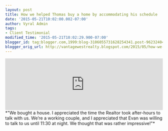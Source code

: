 ```yaml
---
layout: post
title: How we helped Thomas buy a home by accommodating his schedule
date: '2015-05-21T10:02:00.002-07:00'
author: Vyral Admin
tags:
- Client Testimonial
modified_time: '2015-05-21T10:02:29.900-07:00'
blogger_id: tag:blogger.com,1999:blog-3106055731628254341.post-962324044442781024
blogger_orig_url: http://vantagewestrealty.blogspot.com/2015/05/how-we-helped-thomas-buy-home-by.html
---
```


<iframe width="100%" height="166" scrolling="no" frameborder="no" src="https://w.soundcloud.com/player/?url=https%3A//api.soundcloud.com/tracks/206436505&amp;color=ff5500&amp;auto_play=false&amp;hide_related=false&amp;show_comments=true&amp;show_user=true&amp;show_reposts=false"></iframe>
*"We bought a house. I appreciated the time the Realtor took after-hours to talk with us. We’re a working couple, and I appreciated that Evan was willing to talk to us until 11:30 at night. We thought that was rather impressive!"* 
